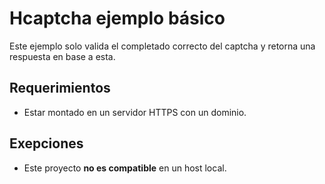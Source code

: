 # Hcaptcha ejemplo básico

Este ejemplo solo valida el completado correcto del captcha y retorna una respuesta en base a esta.

## Requerimientos
+ Estar montado en un servidor HTTPS con un dominio.

## Exepciones

+ Este proyecto **no es compatible** en un host local.
